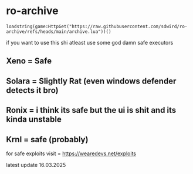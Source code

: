 # ro-archive

```
loadstring(game:HttpGet("https://raw.githubusercontent.com/sdwird/ro-archive/refs/heads/main/archive.lua"))()
```
if you want to use this shi atleast use some god damn safe executors

Xeno = Safe
--
Solara = Slightly Rat (even windows defender detects it bro)
--
Ronix = i think its safe but the ui is shit and its kinda unstable
--
Krnl = safe (probably)
--
for safe exploits visit = https://wearedevs.net/exploits

latest update 16.03.2025

